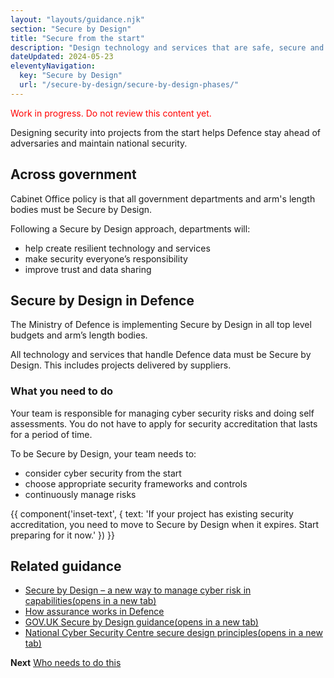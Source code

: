 ```yaml
---
layout: "layouts/guidance.njk"
section: "Secure by Design"
title: "Secure from the start"
description: "Design technology and services that are safe, secure and resilient to cyber attack."
dateUpdated: 2024-05-23
eleventyNavigation:
  key: "Secure by Design"
  url: "/secure-by-design/secure-by-design-phases/"
---
```

<p class="govuk-body" style="color:red">
Work in progress. Do not review this content yet.
</p> 

Designing security into projects from the start helps Defence stay ahead of adversaries and maintain national security.  

## Across government

Cabinet Office policy is that all government departments and arm's length bodies must be Secure by Design. 

Following a Secure by Design approach, departments will: 

- help create resilient technology and services
- make security everyone’s responsibility
- improve trust and data sharing

## Secure by Design in Defence

The Ministry of Defence is implementing Secure by Design in all top level budgets and arm’s length bodies.

All technology and services that handle Defence data must be Secure by Design. This includes projects delivered by suppliers.
 
### What you need to do

Your team is responsible for managing cyber security risks and doing self assessments. You do not have to apply for security accreditation that lasts for a period of time.

To be Secure by Design, your team needs to:

- consider cyber security from the start
- choose appropriate security frameworks and controls
- continuously manage risks

{{ component('inset-text', {
  text: 'If your project has existing security accreditation, you need to move to Secure by Design when it expires. Start preparing for it now.'
}) }}

## Related guidance

<ul class="govuk-list">  
      
  <li><a href="https://defencedigital.blog.gov.uk/2023/05/30/secure-by-design-a-new-way-to-manage-cyber-risk-in-capabilities/" target="_blank">Secure by Design – a new way to manage cyber risk in capabilities<span class="govuk-visually-hidden">(opens in a new tab)</span></a></li> 
  <li><a href="secure-by-design-phases/how-assurance-works/">How assurance works in Defence</li>   
  <li><a href="https://www.security.gov.uk/guidance/secure-by-design/" target="_blank">GOV.UK Secure by Design guidance<span class="govuk-visually-hidden">(opens in a new tab)</span></a></li>
  <li><a href="https://www.ncsc.gov.uk/collection/cyber-security-design-principles" target="_blank">National Cyber Security Centre secure design principles<span class="govuk-visually-hidden">(opens in a new tab)</span></a></li>  

</ul>


**Next**
[Who needs to do this](/secure-by-design/who-needs-to-do-this/)

